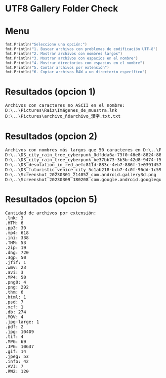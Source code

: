 # UTF8 Gallery Folder Check
# Menu 

```go
fmt.Println("Seleccione una opción:")
fmt.Println("1. Buscar archivos con problemas de codificación UTF-8")
fmt.Println("2. Mostrar archivos con nombres largos")
fmt.Println("3. Mostrar archivos con espacios en el nombre")
fmt.Println("4. Mostrar directorios con espacios en el nombre")
fmt.Println("5. Contar archivos por extensión")
fmt.Println("6. Copiar archivos RAW a un directorio específico")
```


# Resultados (opcion 1)
<pre>
Archivos con caracteres no ASCII en el nombre:
D:\..\Pictures\Raiz\Imágenes_de_muestra.lnk
D:\..\Pictures\archivo_ñóarchivo_漢字.txt.txt
</pre>


# Resultados (opcion 2)
<pre>
Archivos con nombres más largos que 50 caracteres en D:\..\Pictures:
D:\..\DS_city_rain_tree_cyberpunk_0dfdda6a-73f0-46e8-8824-889fb69ec160.png
D:\..\DS_city_rain_tree_cyberpunk_be37bb73-3b3b-42d8-9474-f5f64c0bd97b.png
D:\..\DS_desolation_in_red_aefc811d-883c-4eb7-886f-1e0391457f34.png
D:\..\DS_futuristic_venice_city_5c1ab218-bcb7-4c0f-96dd-1c593c2266c0.png
D:\..\Screenshot_20230301_214052_com.android.gallery3d.png
D:\..\Screenshot_20230309_180208_com.google.android.googlequicksearchbox.png
</pre>

# Resultados (opcion 5)
<pre>
Cantidad de archivos por extensión:
.lnk: 3
.HTM: 6
.pp3: 30
.mp4: 618
.ini: 338
.THM: 53
.zip: 19
.dng: 720
.3gp: 50
.jfif: 1
.wmv: 23
.avi: 3
.MP4: 50
.png0: 4
.png: 292
.thm: 6
.html: 1
.psd: 7
.xcf: 1
.db: 274
.MOV: 4
.jpg-large: 1
.pdf: 2
.jpg: 10409
.tif: 4
.MPG: 69
.JPG: 10637
.gif: 14
.jpeg: 53
.info: 42
.AVI: 7
.RW2: 120
</pre>
